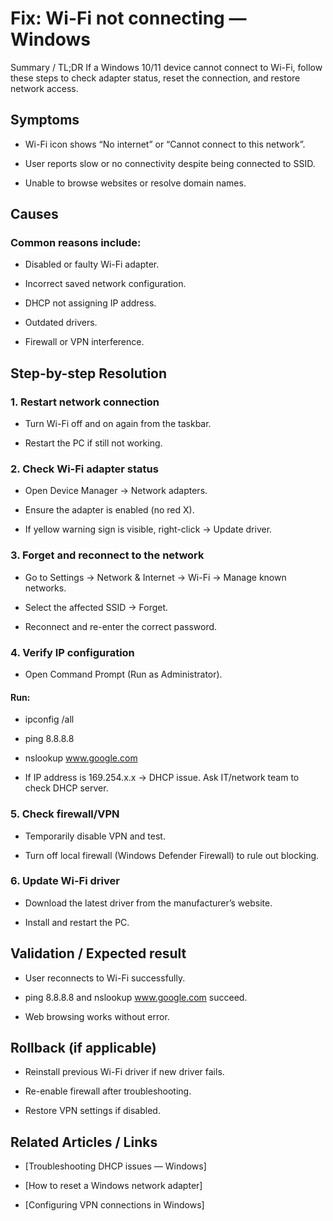 # Fix: Wi-Fi not connecting — Windows

Summary / TL;DR
If a Windows 10/11 device cannot connect to Wi-Fi, follow these steps to check adapter status, reset the connection, and restore network access.


## Symptoms

* Wi-Fi icon shows “No internet” or “Cannot connect to this network”.

* User reports slow or no connectivity despite being connected to SSID.

* Unable to browse websites or resolve domain names.



## Causes

### Common reasons include:

* Disabled or faulty Wi-Fi adapter.

* Incorrect saved network configuration.

* DHCP not assigning IP address.

* Outdated drivers.

* Firewall or VPN interference.


## Step-by-step Resolution

### 1. Restart network connection

* Turn Wi-Fi off and on again from the taskbar.

* Restart the PC if still not working.

### 2. Check Wi-Fi adapter status

* Open Device Manager → Network adapters.

* Ensure the adapter is enabled (no red X).

* If yellow warning sign is visible, right-click → Update driver.

### 3. Forget and reconnect to the network

* Go to Settings → Network & Internet → Wi-Fi → Manage known networks.

* Select the affected SSID → Forget.

* Reconnect and re-enter the correct password.

### 4. Verify IP configuration

* Open Command Prompt (Run as Administrator).

#### Run:

* ipconfig /all
* ping 8.8.8.8
* nslookup www.google.com

* If IP address is 169.254.x.x → DHCP issue. Ask IT/network team to check DHCP server.

### 5. Check firewall/VPN

* Temporarily disable VPN and test.

* Turn off local firewall (Windows Defender Firewall) to rule out blocking.

### 6. Update Wi-Fi driver

* Download the latest driver from the manufacturer’s website.

* Install and restart the PC.

## Validation / Expected result

* User reconnects to Wi-Fi successfully.

* ping 8.8.8.8 and nslookup www.google.com succeed.

* Web browsing works without error.

## Rollback (if applicable)

* Reinstall previous Wi-Fi driver if new driver fails.

* Re-enable firewall after troubleshooting.

* Restore VPN settings if disabled.


## Related Articles / Links

* [Troubleshooting DHCP issues — Windows]

* [How to reset a Windows network adapter]

* [Configuring VPN connections in Windows]
